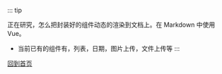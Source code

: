 ::: tip

正在研究，怎么把封装好的组件动态的渲染到文档上。在 Markdown 中使用 Vue。
- 当前已有的组件有，列表，日期，图片上传，文件上传等
:::



<a href="/" target="_self">回到首页</a>